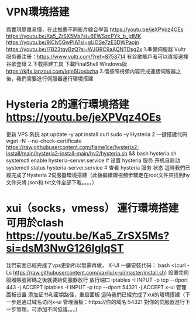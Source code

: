 # VPN環境搭建
爲實現簡單易懂，在此推薦不同影片綜合學習 https://youtu.be/jeXPVqz4OEs https://youtu.be/Ka5_ZrSX5Ms?si=6EWSzcPYk_b_jdMK 
https://youtu.be/9iClv5GwPIA?si=gUOSe7zE3DWPaojn https://youtu.be/I7B23tqyBzQ?si=WJGRC9aAQNTDsg2x 
1.準備伺服器 Vultr服务器注册：https://www.vultr.com/?ref=8753714
有谷歌賬戶者可以直接選擇谷歌登錄
2.下载搭建工具 下載FinalShell Windows版 https://kjfx.lanzoui.com/iqm6Uosbzha 
3.儅按照視頻内容完成連接伺服器之後，我們需要進行伺服器運行環境搭建
# Hysteria 2的運行環境搭建 https://youtu.be/jeXPVqz4OEs 
更新 VPS 系统
apt update -y
apt install curl sudo -y
Hysteria 2 一键搭建代码 
wget -N --no-check-certificate https://raw.githubusercontent.com/flame1ce/hysteria2-install/main/hysteria2-install-main/hy2/hysteria.sh && bash hysteria.sh
systemctl enable hysteria-server.service   # 设置 hysteria 服务 开机自启动
systemctl status hysteria-server.service   # 查看 hysteria 服务 状态
這時我們已經完成了Hysteria 2伺服器環境搭建（此後繼續跟視頻步驟走在root文件夾找到hy文件夾將.json和.txt文件全部下載。。。。）
# xui（socks，vmess） 運行環境搭建 可用於clash  https://youtu.be/Ka5_ZrSX5Ms?si=dsM3NwG126IgIqST
我們前面已經完成了vps更新所以無需再做，
X-UI 一鍵安裝代码：
bash <(curl -Ls https://raw.githubusercontent.com/vaxilu/x-ui/master/install.sh)
設置完伺服器賬號密碼之後就要給伺服器放行
放行端口
iptables -I INPUT -p tcp --dport 443 -j ACCEPT
iptables -I INPUT -p tcp --dport 54321 -j ACCEPT
x-ui 管理面板设置
添加证书和密钥路径，重启面板
這時我們已經完成了xui的環境搭建（下一步是通过域名访问x-ui 管理面板：https://你的域名:54321 對你的伺服器進行下一步管理，可添加不同協議。。。）
